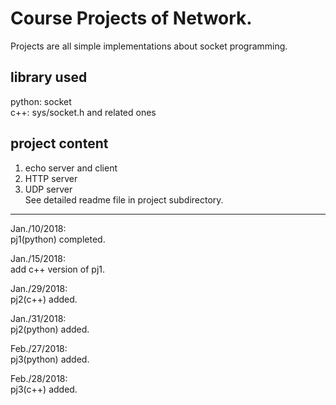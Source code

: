 # Course Projects of Network.		

Projects are all simple implementations about socket programming.       
## library used
python: socket      
c++: sys/socket.h and related ones      
## project content
1. echo server and client       
2. HTTP server      
3. UDP server       
See detailed readme file in project subdirectory.       
---
Jan./10/2018:       
pj1(python) completed.      

Jan./15/2018:       
add c++ version of pj1.     

Jan./29/2018:       
pj2(c++) added.     

Jan./31/2018:       
pj2(python) added.      

Feb./27/2018:       
pj3(python) added.      

Feb./28/2018:       
pj3(c++) added.